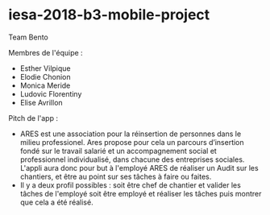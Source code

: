# iesa-2018-b3-mobile-project

Team Bento

Membres de l'équipe :
- Esther Vilpique
- Elodie Chonion
- Monica Meride
- Ludovic Florentiny
- Elise Avrillon

Pitch de l'app : 
- ARES est une association pour la réinsertion de personnes dans le milieu professionel. Ares propose pour cela un parcours d’insertion fondé sur le travail salarié et un accompagnement social et professionnel individualisé, dans chacune des entreprises sociales. L'appli aura donc pour but à l'employé ARES de réaliser un Audit sur les chantiers, et être au point sur ses tâches à faire ou faites.
- Il y a deux profil possibles : soit être chef de chantier et valider les tâches de l'employé soit être employé et réaliser les tâches puis montrer que cela a été réalisé.
